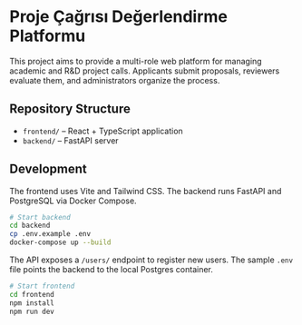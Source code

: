 # Proje Çağrısı Değerlendirme Platformu

This project aims to provide a multi-role web platform for managing academic and R&D project calls. Applicants submit proposals, reviewers evaluate them, and administrators organize the process.

## Repository Structure

- `frontend/` – React + TypeScript application
- `backend/` – FastAPI server



## Development

The frontend uses Vite and Tailwind CSS. The backend runs FastAPI and PostgreSQL via Docker Compose.

```bash
# Start backend
cd backend
cp .env.example .env
docker-compose up --build
```

The API exposes a `/users/` endpoint to register new users. The sample `.env` file points the backend to the local Postgres container.

```bash
# Start frontend
cd frontend
npm install
npm run dev
```
